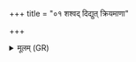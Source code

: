 +++
title = "०१ शश्वद् दिद्युत् क्रियमाणा"

+++
<details><summary>मूलम् (GR)</summary>

शश्वद् दिद्युत् क्रियमाणा +++(Bhatt. vidyut)+++  
प्रतीची नि हि पप्तत् । +++(Bhatt. na hi paptata)+++  
प्रत्यक् कर्तारम् ऋच्छतु ॥
</details>